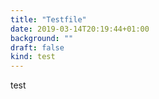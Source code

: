 ```yaml
---
title: "Testfile"
date: 2019-03-14T20:19:44+01:00
background: ""
draft: false
kind: test
---
```

test
